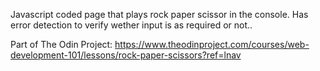 Javascript coded page that plays rock paper scissor in the console. Has error detection to verify wether input is as required or not..

Part of The Odin Project:
https://www.theodinproject.com/courses/web-development-101/lessons/rock-paper-scissors?ref=lnav